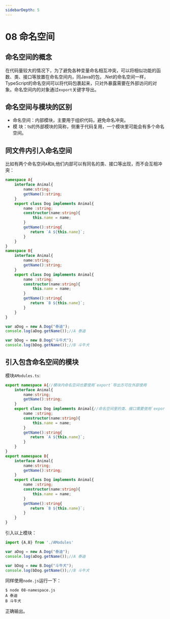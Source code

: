 ```yaml
---
sidebarDepth: 5
---
```


# 08 命名空间

## 命名空间的概念

在代码量较大的情况下，为了避免各种变量命名相互冲突，可以将相似功能的函数、类、接口等放置在命名空间内，同Java的包，.Net的命名空间一样，TypeScript的命名空间可以将代码包裹起来，只对外暴露需要在外部访问的对象。命名空间内的对象通过`export`关键字导出。

## 命名空间与模块的区别

- 命名空间：内部模块，主要用于组织代码，避免命名冲突。
- 模   块：ts的外部模块的简称，侧重于代码复用，一个模块里可能会有多个命名空间。

## 同文件内引入命名空间

比如有两个命名空间`A`和`B`,他们内部可以有同名的类、接口等出现，而不会互相冲突：
``` ts
namespace A{
    interface Animal{
        name:string;
        getName():string;
    }
    export class Dog implements Animal{
        name :string;
        constructor(name:string){
            this.name = name;
        }
        getName():string{
           return `A ${this.name}`;
        }
    }
}
namespace B{
    interface Animal{
        name:string;
        getName():string;
    }
    export class Dog implements Animal{
        name :string;
        constructor(name:string){
            this.name = name;
        }
        getName():string{
           return `B ${this.name}`;
        }
    }
}

var aDog = new A.Dog("泰迪");
console.log(aDog.getName());//A 泰迪

var bDog = new B.Dog("斗牛犬");
console.log(bDog.getName());//B 斗牛犬
```

## 引入包含命名空间的模块

模块`AModules.ts`:
``` ts
export namespace A{//模块内命名空间也要使用`export`导出方可在外部使用
    interface Animal{
        name:string;
        getName():string;
    }
    export class Dog implements Animal{//命名空间里的类、接口需要使用`export`导出方可在外部使用
        name :string;
        constructor(name:string){
            this.name = name;
        }
        getName():string{
           return `A ${this.name}`;
        }
    }
}
export namespace B{
    interface Animal{
        name:string;
        getName():string;
    }
    export class Dog implements Animal{
        name :string;
        constructor(name:string){
            this.name = name;
        }
        getName():string{
           return `B ${this.name}`;
        }
    }
}
```
引入以上模块：
``` ts
import {A,B} from './AModules'

var aDog = new A.Dog("泰迪");
console.log(aDog.getName());//A 泰迪

var bDog = new B.Dog("斗牛犬");
console.log(bDog.getName());//B 斗牛犬
```
同样使用`node.js`运行一下：
```
$ node 08-namespace.js
A 泰迪
B 斗牛犬
```
正确输出。